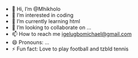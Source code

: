 - 👋 Hi, I’m @Mhikholo
- 👀 I’m interested in coding
- 🌱 I’m currently learning html
- 💞️ I’m looking to collaborate on ...
- 📫 How to reach me igelugbomichael@gmail.com
- 😄 Pronouns: ...
- ⚡ Fun fact: Love to play football and tzbld tennis

<!---
Mhikholo/Mhikholo is a ✨ special ✨ repository because its `README.md` (this file) appears on your GitHub profile.
You can click the Preview link to take a look at your changes.
--->
